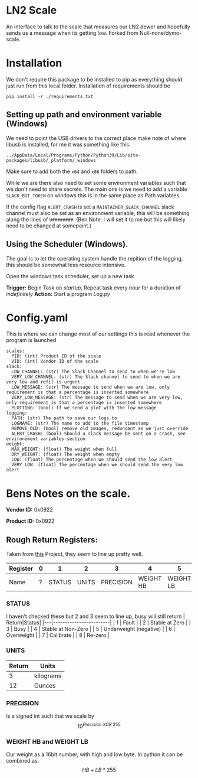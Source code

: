 # LN2 Scale
An interface to talk to the scale that measures our LN2 dewer and hopefully sends us a message when its getting low. Forked from Null-none/dymo-scale. 

# Installation
We don't require this package to be installed to pip as everything should just run from this local folder. Installation of requirements should be 
```
pip install -r ./requirements.txt
```

## Setting up path and environment variable (Windows)
We need to point the USB drivers to the correct place make note of where libusb is installed, for me it was something like this:
```
../AppData/Local/Programs/Python/Python39/Lib/site-packages/libusb/_platform/_windows
```
Make sure to add both the `x64` and `x86` folders to path.

While we are there also need to set some environment variables such that we don't need to share secrets. The main one is we need to add a variable `SLACK_BOT_TOKEN` on windows this is in the same place as Path variables.

If the config flag `ALERT_CRASH` is set a `MAINTAINER_SLACK_CHANNEL` slack channel must also be set as an environment variable, this will be something along the lines of `U########`. (Ben Note: I will set it to me but this will likely need to be changed at somepoint.)

## Using the Scheduler (Windows).
The goal is to let the operating system handle the repition of the logging, this should be somewhat less resource intensive.

Open the windows task scheduler, set up a new task

**Trigger:** Begin Task on *startup*, Repeat task every *hour* for a duration of *indefinitely*
**Action:** Start a program *Log.py*

# Config.yaml
This is where we can change most of our settings this is read whenever the program is launched
```
scales:
  PID: (int) Product ID of the scale
  VID: (int) Vendor ID of the scale
slack:
  LOW_CHANNEL: (str) The Slack Channel to send to when we're low
  VERY_LOW_CHANNEL: (str) The Slack channel to send to when we are very low and refil is urgent
  LOW_MESSAGE: (str) The message to send when we are low, only requirement is that a percentage is inserted somewhere
  VERY_LOW_MESSAGE: (str) The message to send when we are very low, only requirement is that a percentage is inserted somewhere
  PLOTTING: (bool) If we send a plot with the low message
logging:
  PATH: (str) The path to save our logs to
  LOGNAME: (str) The name to add to the file timestamp
  REMOVE_OLD: (bool) remove old images, redundant as we just override
  ALERT_CRASH: (bool) Should a slack message be sent on a crash, see environement variables section
weight:
  MAX_WEIGHT: (float) The weight when full
  DRY_WEIGHT: (float) The weight when empty
  LOW: (float) The percentage when we should send the low alert
  VERY_LOW: (float) The percentage when we should send the very low alert
```
# Bens Notes on the scale.
**Vendor ID:** 0x0922

**Product ID:** 0x0922

## Rough Return Registers:
Taken from [this](https://gist.github.com/tresf/898ab2d4d259aef2d4f7) Project, they seem to line up pretty well.

Register| 0 | 1      | 2     | 3         | 4        | 5        |
|--------|---|--------|-------|-----------|----------|----------|
|Name| ? | STATUS | UNITS | PRECISION | WEIGHT HB | WEIGHT LB |
 ### STATUS
 I haven't checked these but 2 and 3 seem to line up, busy will still return
| Return|Status|
|---|------------------------|
| 1 |         Fault          |
| 2 |     Stable at Zero     |
| 3 |          Busy          |
| 4 |   Stable at Non-Zero   |
| 5 | Underweight (negative) |
| 6 |       Overweight       |
| 7 |        Calibrate       |
| 8 |         Re-zero        |

### UNITS
| Return|Units|
|---|------------------------|
| 3|         kilograms          |
| 12 |     Ounces     |

### PRECISION
Is a signed int such that we scale by
$$10^{Precision \ XOR \ 255}$$

### WEIGHT HB and WEIGHT LB
Our weight as a 16bit number, with high and low byte. In python it can be combined as:
$$HB+LB*255$$